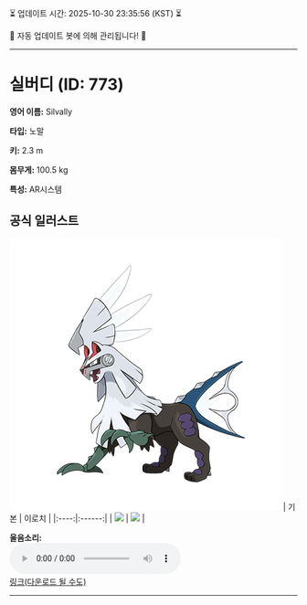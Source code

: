 
⏳ 업데이트 시간: 2025-10-30 23:35:56 (KST) ⏳

🤖 자동 업데이트 봇에 의해 관리됩니다! 🤖

---

# 실버디 (ID: 773)
**영어 이름:** Silvally

**타입:** 노말

**키:** 2.3 m

**몸무게:** 100.5 kg

**특성:** AR시스템

## 공식 일러스트
![](https://raw.githubusercontent.com/PokeAPI/sprites/master/sprites/pokemon/other/official-artwork/773.png)
| 기본 | 이로치 |
|:----:|:------:|
| <img src="http://play.pokemonshowdown.com/sprites/ani/silvally.gif" width="200"> | <img src="http://play.pokemonshowdown.com/sprites/ani-shiny/silvally.gif" width="200"> |

**울음소리:**<br><audio controls src="https://raw.githubusercontent.com/PokeAPI/cries/main/cries/pokemon/latest/773.ogg"></audio><br> [링크(다운로드 될 수도)](https://raw.githubusercontent.com/PokeAPI/cries/main/cries/pokemon/latest/773.ogg)


---
